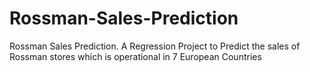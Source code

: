 # Rossman-Sales-Prediction
Rossman Sales Prediction. A Regression Project to Predict the sales of Rossman stores which is operational in 7 European Countries
